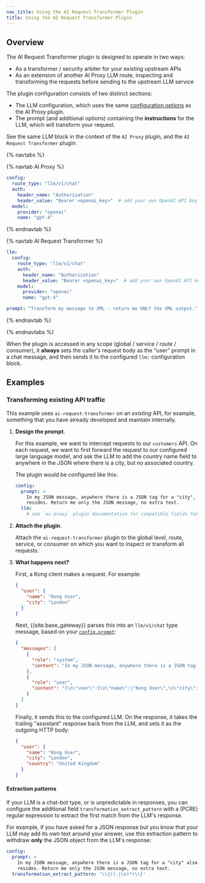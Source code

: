 ```yaml
---
nav_title: Using the AI Request Transformer Plugin
title: Using the AI Request Transformer Plugin
---
```


## Overview

The AI Request Transformer plugin is designed to operate in two ways:

* As a transformer / security arbiter for your existing upstream APIs
* As an extension of another AI Proxy LLM route, inspecting and transforming the requests before sending to the upstream LLM service

The plugin configuration consists of two distinct sections:

* The LLM configuration, which uses the same [configuration options](/hub/kong-inc/ai-proxy/configuration/) as the AI Proxy plugin.
* The prompt (and additional options) containing the **instructions** for the LLM, which will transform your request.

See the same LLM block in the context of the `AI Proxy` plugin, and the `AI Request Transformer` plugin:

{% navtabs %}

{% navtab AI Proxy %}

```yaml
config:
  route_type: "llm/v1/chat"
  auth:
    header_name: "Authorization"
    header_value: "Bearer <openai_key>"  # add your own OpenAI API key
  model:
    provider: "openai"
    name: "gpt-4"
```

{% endnavtab %}

{% navtab AI Request Transformer %}

```yaml
llm:
  config:
    route_type: "llm/v1/chat"
    auth:
      header_name: "Authorization"
      header_value: "Bearer <openai_key>"  # add your own OpenAI API key
    model:
      provider: "openai"
      name: "gpt-4"

prompt: "Transform my message to XML - return me ONLY the XML output."
```

{% endnavtab %}

{% endnavtabs %}

When the plugin is accessed in any scope (global / service / route / consumer), it **always** sets the caller's request
body as the "user" prompt in a chat message, and then sends it to the configured `llm:` configuration block.

## Examples

### Transforming existing API traffic

This example uses `ai-request-transformer` on an *existing* API, for example, something that you have already developed and maintain internally.

1. **Design the prompt**.

    For this example, we want to intercept requests to our `customers` API. 
    On each request, we want to first forward the request to our configured large language model, and ask the LLM to add the country name field to anywhere in the JSON where there is a city, but no associated country.

    The plugin would be configured like this:

    ```yaml
    config:
      prompt: >
        In my JSON message, anywhere there is a JSON tag for a "city", also add a "country" tag with the name of the country in which the city
        resides. Return me only the JSON message, no extra text.
      llm:
        # see `ai-proxy` plugin documentation for compatible fields for the "llm" block
    ```

2. **Attach the plugin**.

    Attach the `ai-request-transformer` plugin to the global level, route, service, or consumer on which you want to inspect or transform all requests.

3. **What happens next?**

    First, a Kong client makes a request. For example:

    ```json
    {
      "user": {
        "name": "Kong User",
        "city": "London"
      }
    }
    ```

    Next, {{site.base_gateway}} parses this into an `llm/v1/chat` type message, based on your [`config.prompt`](/hub/kong-inc/ai-request-transformer/configuration/#config-prompt):

    ```json
    {
      "messages": [
        {
          "role": "system",
          "content": "In my JSON message, anywhere there is a JSON tag for a \"city\" also add a \"country\" tag with the name of the country in which the city resides. Return me only the JSON message, no extra text."
        },
        {
          "role": "user",
          "content": "{\n\"user\":{\n\"name\":\"Kong User\",\n\"city\":\"London\"\n}\n}"
        }
      ]
    }
    ```

    Finally, it sends this to the configured LLM. 
    On the response, it takes the trailing "assistant" response back from the LLM, and
    sets it as the outgoing HTTP body:

    ```json
    {
      "user": {
        "name": "Kong User",
        "city": "London",
        "country": "United Kingdom"
      }
    }
    ```

#### Extraction patterns

If your LLM is a chat-bot type, or is unpredictable in responses, you can configure the additional field `transformation_extract_pattern`
with a (PCRE) regular expression to extract the first match from the LLM's response.

For example, if you have asked for a JSON response but you know that your LLM may add its own text around your answer, use this extraction pattern to
withdraw **only** the JSON object from the LLM's response:

```yaml
config:
  prompt: >
    In my JSON message, anywhere there is a JSON tag for a "city" also add a "country" tag with the name of the country in which the city
    resides. Return me only the JSON message, no extra text.
  transformation_extract_pattern: '\\{((.|\n)*)\\}'
```
